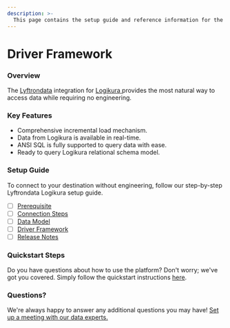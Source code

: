```yaml
---
description: >-
  This page contains the setup guide and reference information for the Logikura source connector.
---
```


# Driver Framework

### Overview

The [Lyftrondata](https://www.lyftrondata.com/) integration for [Logikura](https://www.lyftrondata.com/integration/logikura/)[ ](https://www.lyftrondata.com/integration/logikura/)provides the most natural way to access data while requiring no engineering.

### Key Features

* Comprehensive incremental load mechanism.
* Data from Logikura is available in real-time.&#x20;
* ANSI SQL is fully supported to query data with ease.
* Ready to query Logikura relational schema model.

### Setup Guide

To connect to your destination without engineering, follow our step-by-step Lyftrondata Logikura setup guide.

* [ ] [Prerequisite](../../sales-analytics/logikura/prerequisite.md)
* [ ] [Connection Steps](../../sales-analytics/logikura/connection-steps.md)
* [ ] [Data Model](../../sales-analytics/logikura/data-model/)
* [ ] [Driver Framework](../../sales-analytics/logikura/driver-framework/)
* [ ] [Release Notes](../../sales-analytics/logikura/release-notes.md)

### Quickstart Steps

Do you have questions about how to use the platform? Don't worry; we've got you covered. Simply follow the quickstart instructions [here](../../../quickstart-steps.md).

### Questions? <a href="#questions" id="questions"></a>

We're always happy to answer any additional questions you may have! [Set up a meeting with our data experts.](https://www.lyftrondata.com/book-a-meeting/)



